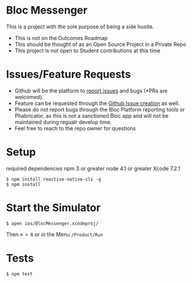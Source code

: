 # Bloc Messenger

This is a project with the sole purpose of being a side hustle.
- This is not on the Outcomes Roadmap
- This should be thought of as an Open Source Project in a Private Repo
- This project is not open to Student contributions at this time

# Issues/Feature Requests

- Github will be the platform to [report issues](https://github.com/bdougie/BlocMessenger/issues/new) and bugs (*PRs are welcomed).
- Feature can be requested through the [Github Issue creation](https://github.com/bdougie/BlocMessenger/issues/new) as well.
- Please do not report bugs through the Bloc Platform reporting tools or Phabricator, as this is not a sanctioned Bloc app and will not be maintained during regualr develop time. 
- Feel free to reach to the repo owner for questions


# Setup
required dependencies
npm 3 or greater
node 4.1 or greater
Xcode 7.2.1

```
$ npm install reactive-native-cli -g
$ npm install 
```

# Start the Simulator

```
$ open ios/BlocMessenger.xcodeproj/
```
Then 
`⌘ + R` or in the Menu `/Product/Run`

# Tests

`$ npm test`
